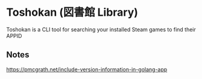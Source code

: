 # Toshokan (図書館 Library)

Toshokan is a CLI tool for searching your installed Steam games to find their APPID


## Notes

https://pmcgrath.net/include-version-information-in-golang-app
